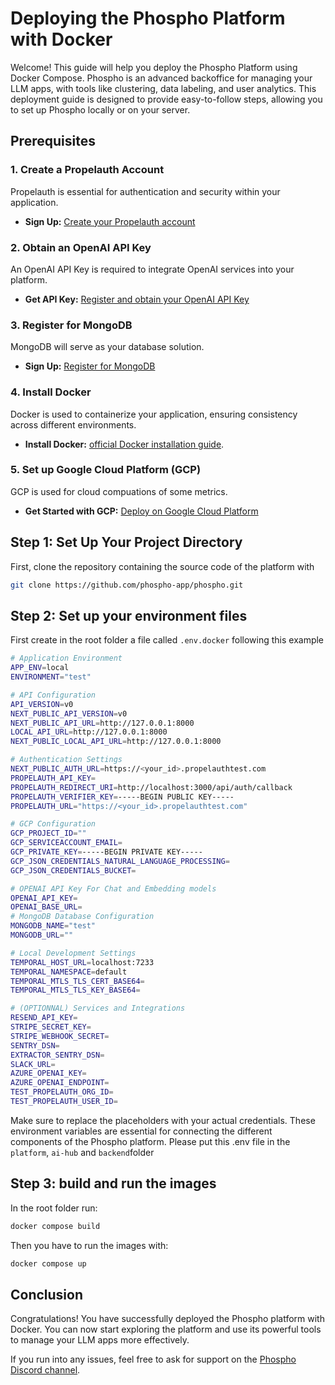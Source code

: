 # Deploying the Phospho Platform with Docker

Welcome! This guide will help you deploy the Phospho Platform using Docker Compose. Phospho is an advanced backoffice for managing your LLM apps, with tools like clustering, data labeling, and user analytics. This deployment guide is designed to provide easy-to-follow steps, allowing you to set up Phospho locally or on your server.

## Prerequisites

### 1. **Create a Propelauth Account**

Propelauth is essential for authentication and security within your application.

- **Sign Up:** [Create your Propelauth account](https://propelauth.com/signup)

### 2. **Obtain an OpenAI API Key**

An OpenAI API Key is required to integrate OpenAI services into your platform.

- **Get API Key:** [Register and obtain your OpenAI API Key](https://platform.openai.com/account/api-keys)

### 3. **Register for MongoDB**

MongoDB will serve as your database solution.

- **Sign Up:** [Register for MongoDB](https://www.mongodb.com/try)

### 4. **Install Docker**

Docker is used to containerize your application, ensuring consistency across different environments.

- **Install Docker:** [official Docker installation guide](https://docs.docker.com/get-docker/).

### 5. **Set up Google Cloud Platform (GCP)**

GCP is used for cloud compuations of some metrics.

- **Get Started with GCP:** [Deploy on Google Cloud Platform](https://cloud.google.com/docs/get-started?hl=fr)

## Step 1: Set Up Your Project Directory

First, clone the repository containing the source code of the platform with

```bash
git clone https://github.com/phospho-app/phospho.git
```

## Step 2: Set up your environment files

First create in the root folder a file called `.env.docker` following this example

```bash
# Application Environment
APP_ENV=local
ENVIRONMENT="test"

# API Configuration
API_VERSION=v0
NEXT_PUBLIC_API_VERSION=v0
NEXT_PUBLIC_API_URL=http://127.0.0.1:8000
LOCAL_API_URL=http://127.0.0.1:8000
NEXT_PUBLIC_LOCAL_API_URL=http://127.0.0.1:8000

# Authentication Settings
NEXT_PUBLIC_AUTH_URL=https://<your_id>.propelauthtest.com
PROPELAUTH_API_KEY=
PROPELAUTH_REDIRECT_URI=http://localhost:3000/api/auth/callback
PROPELAUTH_VERIFIER_KEY=-----BEGIN PUBLIC KEY-----
PROPELAUTH_URL="https://<your_id>.propelauthtest.com"

# GCP Configuration
GCP_PROJECT_ID=""
GCP_SERVICEACCOUNT_EMAIL=
GCP_PRIVATE_KEY=-----BEGIN PRIVATE KEY-----
GCP_JSON_CREDENTIALS_NATURAL_LANGUAGE_PROCESSING=
GCP_JSON_CREDENTIALS_BUCKET=

# OPENAI API Key For Chat and Embedding models
OPENAI_API_KEY=
OPENAI_BASE_URL=
# MongoDB Database Configuration
MONGODB_NAME="test"
MONGODB_URL=""

# Local Development Settings
TEMPORAL_HOST_URL=localhost:7233
TEMPORAL_NAMESPACE=default
TEMPORAL_MTLS_TLS_CERT_BASE64=
TEMPORAL_MTLS_TLS_KEY_BASE64=

# (OPTIONNAL) Services and Integrations
RESEND_API_KEY=
STRIPE_SECRET_KEY=
STRIPE_WEBHOOK_SECRET=
SENTRY_DSN=
EXTRACTOR_SENTRY_DSN=
SLACK_URL=
AZURE_OPENAI_KEY=
AZURE_OPENAI_ENDPOINT=
TEST_PROPELAUTH_ORG_ID=
TEST_PROPELAUTH_USER_ID=

```

Make sure to replace the placeholders with your actual credentials. These environment variables are essential for connecting the different components of the Phospho platform.
Please put this .env file in the `platform`, `ai-hub` and `backend`folder

## Step 3: build and run the images

In the root folder run:

```bash
docker compose build
```

Then you have to run the images with:

```bash
docker compose up
```

## Conclusion

Congratulations! You have successfully deployed the Phospho platform with Docker. You can now start exploring the platform and use its powerful tools to manage your LLM apps more effectively.

If you run into any issues, feel free to ask for support on the [Phospho Discord channel](https://discord.gg/phospho).
